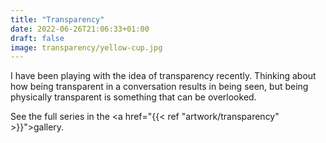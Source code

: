 ```yaml
---
title: "Transparency"
date: 2022-06-26T21:06:33+01:00
draft: false
image: transparency/yellow-cup.jpg
---
```


I have been playing with the idea of transparency recently. Thinking about how being transparent in a conversation results in being seen, but being physically transparent is something that can be overlooked. 

See the full series in the <a href="{{< ref "artwork/transparency" >}}">gallery</a>.  
